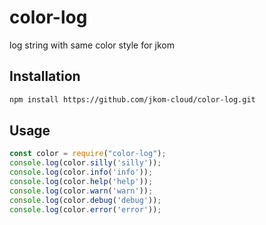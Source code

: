 # color-log
log string with same color style for jkom


## Installation

```bash
npm install https://github.com/jkom-cloud/color-log.git
```

## Usage

```javascript
const color = require("color-log");
console.log(color.silly('silly'));
console.log(color.info('info'));
console.log(color.help('help'));
console.log(color.warn('warn'));
console.log(color.debug('debug'));
console.log(color.error('error'));
```

